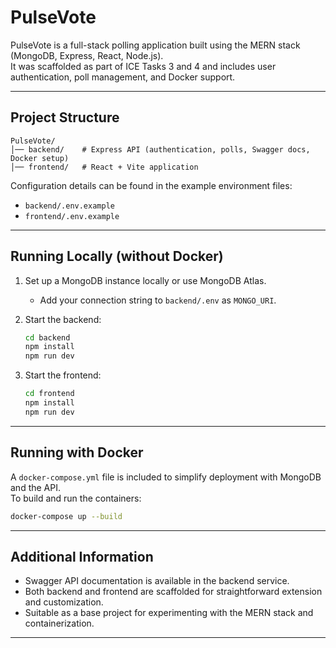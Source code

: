 # PulseVote

PulseVote is a full-stack polling application built using the MERN stack (MongoDB, Express, React, Node.js).  
It was scaffolded as part of ICE Tasks 3 and 4 and includes user authentication, poll management, and Docker support.

---

## Project Structure

```
PulseVote/
│── backend/    # Express API (authentication, polls, Swagger docs, Docker setup)
│── frontend/   # React + Vite application
```

Configuration details can be found in the example environment files:  
- `backend/.env.example`  
- `frontend/.env.example`

---

## Running Locally (without Docker)

1. Set up a MongoDB instance locally or use MongoDB Atlas.  
   - Add your connection string to `backend/.env` as `MONGO_URI`.

2. Start the backend:
   ```bash
   cd backend
   npm install
   npm run dev
   ```

3. Start the frontend:
   ```bash
   cd frontend
   npm install
   npm run dev
   ```

---

## Running with Docker

A `docker-compose.yml` file is included to simplify deployment with MongoDB and the API.  
To build and run the containers:

```bash
docker-compose up --build
```

---

## Additional Information

- Swagger API documentation is available in the backend service.  
- Both backend and frontend are scaffolded for straightforward extension and customization.  
- Suitable as a base project for experimenting with the MERN stack and containerization.

---
